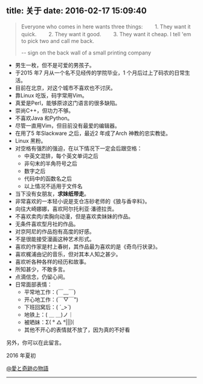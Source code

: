 title: 关于
date: 2016-02-17 15:09:40
---

<style type="text/css">
  #ds-recent-visitors {
    margin: 0;
    padding: 0;
  }
  #ds-recent-visitors div img {
    display: inline-block !important;
    width: 56px !important;
    height: 56px !important;
    border-radius: 50%;
    border: 1px solid #ddd;
    padding: 2px;
  }
</style>

> Everyone who comes in here wants three things:
>　　1. They want it quick.
>　　2. They want it good.
>　　3. They want it cheap.
> I tell 'em to pick two and call me back.
>
> -- sign on the back wall of a small printing company

+ 男生一枚，但不是可爱的男孩子。
+ 于2015 年7 月从一个名不见经传的学院毕业，1 个月后过上了码农的日常生活。
+ 目前在北京，对这个城市不喜欢也不讨厌。
+ 靠Linux 吃饭，码字常用Vim。
+ 真爱是Perl，能够原谅这门语言的很多缺陷。
+ 崇尚C++，但功力不够。
+ 不喜欢Java 和Python。
+ 尽管一直用Vim，但目前没有最爱的编辑器。
+ 在用了5 年Slackware 之后，最近2 年成了Arch 神教的忠实教徒。
+ Linux 黑粉。
+ 对空格有强烈的强迫，在以下情况下一定会后跟空格：
  * 中英文混排，每个英文单词之后
  * 非句末的半角符号之后
  * 数字之后
  * 代码中的函数名之后
  * 以上情况不适用于文件名
+ 当下没有女朋友，**求妹纸带走**。
+ 非常喜欢的一本轻小说是支仓冻砂老师的《狼与香辛料》。
+ 向往大崎娜娜，喜欢阿尔托利亚·潘德拉贡。
+ 不喜欢卖肉/卖胸向动漫，但是喜欢卖妹妹的作品。
+ 无条件喜欢型月社的作品。
+ 对京阿尼的作品抱有高度的好感。
+ 不是很能接受漫画这种艺术形式。
+ 喜欢的作家是村上春树，其作品最为喜欢的是《奇鸟行状录》。
+ 喜欢梶浦由记的音乐，但对其本人知之甚少。
+ 喜欢听各种各样的经历和故事。
+ 所知甚少，不敢多言。
+ 点滴信念，仍留心间。
+ 日常面部表情：
  * 平常地工作：(￣﹏￣)
  * 开心地工作：(￣▽￣")
  * 下班回窝后：( ˊ\_>ˋ)
  * 地铁上：( ＿ ＿)ノ｜
  * 被晒妹：Σ( ° △ °|||)︴
  * 其他不开心的表情就不放了，因为真的不好看

另外，你可以在此留言。

2016 年夏初

[@愛と奇跡の物語](http://arondight.github.io)

---

<ul class="ds-recent-visitors" data-num-items="64" data-avatar-size="56"></ul>

